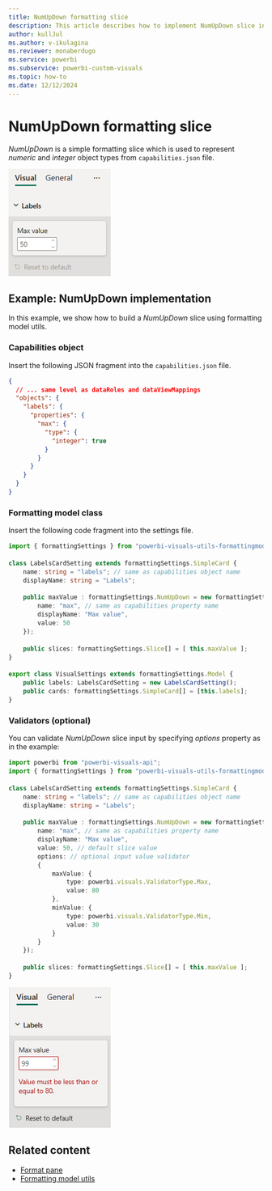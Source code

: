 ```yaml
---
title: NumUpDown formatting slice
description: This article describes how to implement NumUpDown slice in custom visuals using the formatting model utils
author: kullJul
ms.author: v-ikulagina
ms.reviewer: monaberdugo
ms.service: powerbi
ms.subservice: powerbi-custom-visuals
ms.topic: how-to
ms.date: 12/12/2024
---
```


# NumUpDown formatting slice

*NumUpDown* is a simple formatting slice which is used to represent *numeric* and *integer* object types from `capabilities.json` file.

![Screenshot of the NumUpDown slice](media/format-pane/num-up-down.png)

## Example: NumUpDown implementation

In this example, we show how to build a *NumUpDown* slice using formatting model utils.

### Capabilities object

Insert the following JSON fragment into the `capabilities.json` file.

```json
{
  // ... same level as dataRoles and dataViewMappings
  "objects": {
    "labels": {
      "properties": {
        "max": {
          "type": {
            "integer": true
          }
        }
      }
    }
  }
}
```

### Formatting model class

Insert the following code fragment into the settings file.

```typescript
import { formattingSettings } from "powerbi-visuals-utils-formattingmodel";

class LabelsCardSetting extends formattingSettings.SimpleCard {
    name: string = "labels"; // same as capabilities object name
    displayName: string = "Labels";

    public maxValue : formattingSettings.NumUpDown = new formattingSettings.NumUpDown({
        name: "max", // same as capabilities property name
        displayName: "Max value",
        value: 50
    });
    
    public slices: formattingSettings.Slice[] = [ this.maxValue ];
}

export class VisualSettings extends formattingSettings.Model {
    public labels: LabelsCardSetting = new LabelsCardSetting();
    public cards: formattingSettings.SimpleCard[] = [this.labels];
}
```

### Validators (optional)

You can validate *NumUpDown* slice input by specifying *options* property as in the example:

```typescript
import powerbi from "powerbi-visuals-api";
import { formattingSettings } from "powerbi-visuals-utils-formattingmodel";

class LabelsCardSetting extends formattingSettings.SimpleCard {
    name: string = "labels"; // same as capabilities object name
    displayName: string = "Labels";

    public maxValue : formattingSettings.NumUpDown = new formattingSettings.NumUpDown({
        name: "max", // same as capabilities property name
        displayName: "Max value",
        value: 50, // default slice value
        options: // optional input value validator 
        { 
            maxValue: {
                type: powerbi.visuals.ValidatorType.Max,
                value: 80
            },
            minValue: {
                type: powerbi.visuals.ValidatorType.Min,
                value: 30
            }
        }
    });
    
    public slices: formattingSettings.Slice[] = [ this.maxValue ];
}
```

![Screenshot of the NumUpDown validation](media/format-pane/num-up-down-max-warning.png)

## Related content

* [Format pane](format-pane-general.md)
* [Formatting model utils](utils-formatting-model.md)

